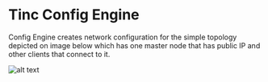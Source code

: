 # Tinc Config Engine
Config Engine creates network configuration for the simple topology depicted on image below which has one master node that has public IP and other clients that connect to it.

![alt text](https://raw.githubusercontent.com/kerematam/tinc-config-engine/master/images/tinc-config-engine-topology.png)



